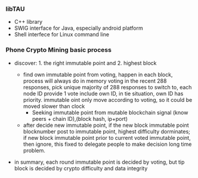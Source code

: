 ### libTAU
* C++ library
* SWIG interface for Java, especially android platform
* Shell interfece for Linux command line

### Phone Crypto Mining basic process
* discover: 1. the right immutable point and 2. highest block
    * find own immutable point from voting, happen in each block, process will always do in memory voting in the recent 288 responses, pick unique majority of 288 responses to switch to, each node ID provide 1 vote include own ID, in tie situation, own ID has priority. immutable oint only move according to voting, so it could be moved slower than clock
      * Seeking immutable point from mutable blockchain signal (know peers + chain ID),(block hash, ip+port)
    * after decide new immutable point, if the new block immutable point blocknumber post to immutable point, highest difficulty dorminates; if new block immutable point prior to current voted immutable point, then ignore, this fixed to delegate people to make decision long time problem.
        
* in summary, each round immutable point is decided by voting, but tip block is decided by crypto difficulty and data integrity

